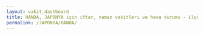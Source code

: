 ```yaml
---
layout: vakit_dashboard
title: HANDA, JAPONYA için iftar, namaz vakitleri ve hava durumu - ilçe/eyalet seç
permalink: /JAPONYA/HANDA/
---
```


<script type="text/javascript">
  var GLOBAL_COUNTRY = 'JAPONYA';
  var GLOBAL_CITY = 'HANDA';
  var GLOBAL_STATE = '';
  var lat = 72;
  var lon = 21;
</script>
